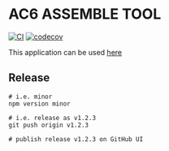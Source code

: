 # AC6 ASSEMBLE TOOL

[![CI](https://github.com/tooppoo/ac6_assemble_tool/actions/workflows/ci.yml/badge.svg)](https://github.com/tooppoo/ac6_assemble_tool/actions/workflows/ci.yml)
[![codecov](https://codecov.io/gh/tooppoo/ac6_assemble_tool/graph/badge.svg?token=ehRpqiJfjJ)](https://codecov.io/gh/tooppoo/ac6_assemble_tool)

This application can be used [here](https://tooppoo.github.io/ac6_assemble_tool/)

## Release

```shell
# i.e. minor
npm version minor

# i.e. release as v1.2.3
git push origin v1.2.3

# publish release v1.2.3 on GitHub UI
```
